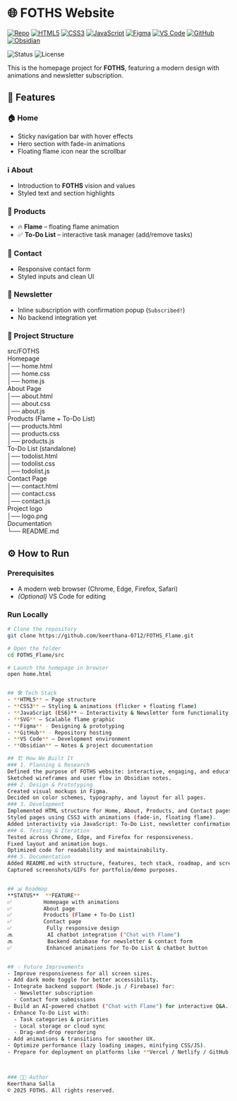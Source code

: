 # 🌐 FOTHS Website

[![Repo](https://img.shields.io/badge/GitHub-FOTHS__Flame-181717?style=for-the-badge&logo=github&logoColor=white)](https://github.com/keerthana-0712/FOTHS_Flame)
[![HTML5](https://img.shields.io/badge/HTML5-E34F26?style=for-the-badge&logo=html5&logoColor=white)](https://developer.mozilla.org/en-US/docs/Web/HTML)
[![CSS3](https://img.shields.io/badge/CSS3-1572B6?style=for-the-badge&logo=css3&logoColor=white)](https://developer.mozilla.org/en-US/docs/Web/CSS)
[![JavaScript](https://img.shields.io/badge/JavaScript-F7DF1E?style=for-the-badge&logo=javascript&logoColor=black)](https://developer.mozilla.org/en-US/docs/Web/JavaScript)
[![Figma](https://img.shields.io/badge/Figma-F24E1E?style=for-the-badge&logo=figma&logoColor=white)](https://www.figma.com/)
[![VS Code](https://img.shields.io/badge/VS_Code-007ACC?style=for-the-badge&logo=visualstudiocode&logoColor=white)](https://code.visualstudio.com/)
[![GitHub](https://img.shields.io/badge/GitHub-181717?style=for-the-badge&logo=github&logoColor=white)](https://github.com/)
[![Obsidian](https://img.shields.io/badge/Obsidian-483699?style=for-the-badge&logo=obsidian&logoColor=white)](https://obsidian.md/)

![Status](https://img.shields.io/badge/Status-Completed-brightgreen?style=for-the-badge)
![License](https://img.shields.io/badge/License-All%20Rights%20Reserved-red?style=for-the-badge)


This is the homepage project for **FOTHS**, featuring a modern design with animations and newsletter subscription.

## 🚀 Features
### 🏠 Home
- Sticky navigation bar with hover effects
- Hero section with fade-in animations
- Floating flame icon near the scrollbar

### ℹ️ About
- Introduction to **FOTHS** vision and values
- Styled text and section highlights

### 🛒 Products
- 🔥 **Flame** – floating flame animation
- ✅ **To-Do List** – interactive task manager (add/remove tasks)

### 📩 Contact
- Responsive contact form
- Styled inputs and clean UI

### 📧 Newsletter
- Inline subscription with confirmation popup (`Subscribed!`)
- No backend integration yet


### 📂 Project Structure
src/FOTHS <br />
Homepage <br />
│── home.html <br />
│── home.css <br />
│── home.js <br />
About Page <br />
│── about.html <br />
│── about.css <br />
│── about.js <br />
Products (Flame + To-Do List) <br />
│── products.html <br />
│── products.css <br />
│── products.js <br />
To-Do List (standalone) <br />
│── todolist.html <br />
│── todolist.css <br />
│── todolist.js <br />
Contact Page <br />
│── contact.html <br />
│── contact.css <br />
│── contact.js <br />
Project logo <br />
│── logo.png <br />
Documentation <br />
└── README.md <br />


## ⚙️ How to Run
### Prerequisites
- A modern web browser (Chrome, Edge, Firefox, Safari)
- *(Optional)* VS Code for editing

### Run Locally
```bash
# Clone the repository
git clone https://github.com/keerthana-0712/FOTHS_Flame.git

# Open the folder
cd FOTHS_Flame/src

# Launch the homepage in browser
open home.html


## 🛠️ Tech Stack
- **HTML5** – Page structure
- **CSS3** – Styling & animations (flicker + floating flame)
- **JavaScript (ES6)** – Interactivity & Newsletter form functionality
- **SVG** – Scalable flame graphic
- **Figma** - Designing & prototyping
- **GitHub** - Repository hosting
- **VS Code** – Development environment
- **Obsidian** – Notes & project documentation

## 🏗️ How We Built It
### 1. Planning & Research
Defined the purpose of FOTHS website: interactive, engaging, and educational.
Sketched wireframes and user flow in Obsidian notes.
### 2. Design & Prototyping
Created visual mockups in Figma.
Decided on color schemes, typography, and layout for all pages.
### 3. Development
Implemented HTML structure for Home, About, Products, and Contact pages.
Styled pages using CSS3 with animations (fade-in, floating flame).
Added interactivity via JavaScript: To-Do List, newsletter confirmation.
### 4. Testing & Iteration
Tested across Chrome, Edge, and Firefox for responsiveness.
Fixed layout and animation bugs.
Optimized code for readability and maintainability.
### 5. Documentation
Added README.md with structure, features, tech stack, roadmap, and screenshots.
Captured screenshots/GIFs for portfolio/demo purposes.


## 📊 Roadmap
**STATUS**	**FEATURE**
✅	       Homepage with animations
✅	       About page
✅	       Products (Flame + To-Do List)
✅	       Contact page
✅	        Fully responsive design
🔜	        AI chatbot integration ("Chat with Flame")
🔜	        Backend database for newsletter & contact form
✅	        Enhanced animations for To-Do List & chatbot button


## 💡 Future Improvements
- Improve responsiveness for all screen sizes.  
- Add dark mode toggle for better accessibility.  
- Integrate backend support (Node.js / Firebase) for:  
  - Newsletter subscription  
  - Contact form submissions  
- Build an AI-powered chatbot ("Chat with Flame") for interactive Q&A.  
- Enhance To-Do List with:  
  - Task categories & priorities  
  - Local storage or cloud sync  
  - Drag-and-drop reordering  
- Add animations & transitions for smoother UX.  
- Optimize performance (lazy loading images, minifying CSS/JS).  
- Prepare for deployment on platforms like **Vercel / Netlify / GitHub Pages**.  



### 👨‍💻 Author
Keerthana Salla
© 2025 FOTHS. All rights reserved.
